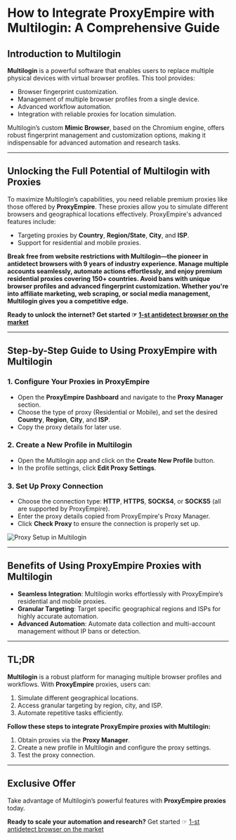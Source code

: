 # How to Integrate ProxyEmpire with Multilogin: A Comprehensive Guide

## Introduction to Multilogin

**Multilogin** is a powerful software that enables users to replace multiple physical devices with virtual browser profiles. This tool provides:

- Browser fingerprint customization.
- Management of multiple browser profiles from a single device.
- Advanced workflow automation.
- Integration with reliable proxies for location simulation.

Multilogin’s custom **Mimic Browser**, based on the Chromium engine, offers robust fingerprint management and customization options, making it indispensable for advanced automation and research tasks.

---

## Unlocking the Full Potential of Multilogin with Proxies

To maximize Multilogin’s capabilities, you need reliable premium proxies like those offered by **ProxyEmpire**. These proxies allow you to simulate different browsers and geographical locations effectively. ProxyEmpire's advanced features include:

- Targeting proxies by **Country**, **Region/State**, **City**, and **ISP**.
- Support for residential and mobile proxies.

**Break free from website restrictions with Multilogin—the pioneer in antidetect browsers with 9 years of industry experience. Manage multiple accounts seamlessly, automate actions effortlessly, and enjoy premium residential proxies covering 150+ countries. Avoid bans with unique browser profiles and advanced fingerprint customization. Whether you're into affiliate marketing, web scraping, or social media management, Multilogin gives you a competitive edge.**

**Ready to unlock the internet? Get started ☞ [1-st antidetect browser on the market](https://bit.ly/multIlogin)**

---

## Step-by-Step Guide to Using ProxyEmpire with Multilogin

### 1. Configure Your Proxies in ProxyEmpire
- Open the **ProxyEmpire Dashboard** and navigate to the **Proxy Manager** section.
- Choose the type of proxy (Residential or Mobile), and set the desired **Country**, **Region**, **City**, and **ISP**.
- Copy the proxy details for later use.

### 2. Create a New Profile in Multilogin
- Open the Multilogin app and click on the **Create New Profile** button.
- In the profile settings, click **Edit Proxy Settings**.

### 3. Set Up Proxy Connection
- Choose the connection type: **HTTP**, **HTTPS**, **SOCKS4**, or **SOCKS5** (all are supported by ProxyEmpire).
- Enter the proxy details copied from ProxyEmpire's Proxy Manager.
- Click **Check Proxy** to ensure the connection is properly set up.

![Proxy Setup in Multilogin](https://proxyempire.io/wp-content/uploads/2021/05/Multilogin-Proxy-Step-1-1024x621.png)

---

## Benefits of Using ProxyEmpire Proxies with Multilogin

- **Seamless Integration**: Multilogin works effortlessly with ProxyEmpire’s residential and mobile proxies.
- **Granular Targeting**: Target specific geographical regions and ISPs for highly accurate automation.
- **Advanced Automation**: Automate data collection and multi-account management without IP bans or detection.

---

## TL;DR

**Multilogin** is a robust platform for managing multiple browser profiles and workflows. With **ProxyEmpire** proxies, users can:

1. Simulate different geographical locations.
2. Access granular targeting by region, city, and ISP.
3. Automate repetitive tasks efficiently.

**Follow these steps to integrate ProxyEmpire proxies with Multilogin:**

1. Obtain proxies via the **Proxy Manager**.
2. Create a new profile in Multilogin and configure the proxy settings.
3. Test the proxy connection.

---

## Exclusive Offer

Take advantage of Multilogin’s powerful features with **ProxyEmpire proxies** today. 

**Ready to scale your automation and research?** Get started ☞ [1-st antidetect browser on the market](https://bit.ly/multIlogin)
